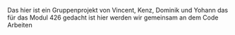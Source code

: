 Das hier ist ein Gruppenprojekt von Vincent, Kenz, Dominik und Yohann das für das Modul 426 gedacht ist
hier werden wir gemeinsam an dem Code Arbeiten
